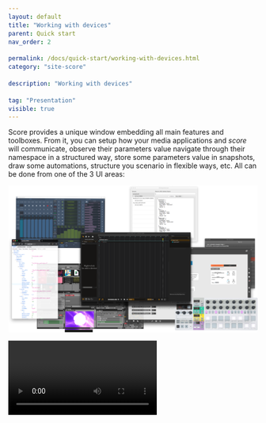 ```yaml
---
layout: default
title: "Working with devices"
parent: Quick start
nav_order: 2

permalink: /docs/quick-start/working-with-devices.html
category: "site-score"

description: "Working with devices"

tag: "Presentation"
visible: true
---
```


Score provides a unique window embedding all main features and toolboxes. From it, you can setup how your media applications and *score* will communicate, observe their parameters value navigate through their namespace in a structured way, store some parameters value in snapshots, draw some automations, structure you scenario in flexible ways, etc. All can be done from one of the 3 UI areas:

![score main window](/assets/images/quick-start/working-with-devices/ecosystem.png "score main window")

![score main window](/assets/images/gridmode.mp4 "score main window")
